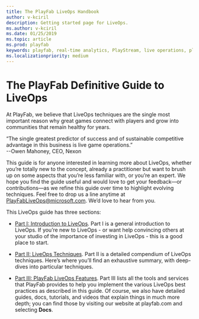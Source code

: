 ```yaml
---
title: The PlayFab LiveOps Handbook
author: v-kciril
description: Getting started page for LiveOps.
ms.author: v-kciril
ms.date: 01/25/2019
ms.topic: article
ms.prod: playfab
keywords: playfab, real-time analytics, PlayStream, live operations, player behaviors, event archiving, data export, player data, webhooks, analytic reporting, reports
ms.localizationpriority: medium
---
```


# The PlayFab Definitive Guide to LiveOps

At PlayFab, we believe that LiveOps techniques are the single most important reason why great games connect with players and grow into communities that remain healthy for years.

“The single greatest predictor of success and of sustainable competitive advantage in this business is live game operations.”  
--Owen Mahoney, CEO, Nexon

This guide is for anyone interested in learning more about LiveOps, whether you’re totally new to the concept, already a practitioner but want to brush up on some aspects that you’re less familiar with, or you’re an expert. We hope you find the guide useful and would love to get your feedback—or contributions—as we refine this guide over time to highlight evolving techniques. Feel free to drop us a line anytime at PlayFabLiveOps@microsoft.com. We’d love to hear from you. 

This LiveOps guide has three sections:

- [Part I: Introduction to LiveOps](intro-liveops.md). Part I is a general introduction to LiveOps. If you’re new to LiveOps - or want help convincing others at your studio of the importance of investing in LiveOps - this is a good place to start.

- [Part II: LiveOps Techniques](liveops-techniques.md). Part II is a detailed compendium of LiveOps techniques. Here’s where you’ll find an exhaustive summary, with deep-dives into particular techniques.

- [Part III: PlayFab LiveOps Features](liveops-playfab-features.md). Part III lists all the tools and services that PlayFab provides to help you implement the various LiveOps best practices as described in this guide. Of course, we also have detailed guides, docs, tutorials, and videos that explain things in much more depth; you can find those by visiting our website at playfab.com and selecting **Docs**.
